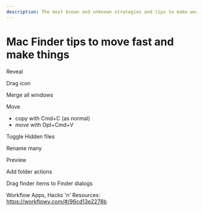 ```yaml
---
description: The best known and unknown strategies and tips to make working with the Mac Finder less of a pain
---
```


# Mac Finder tips to move fast and make things

Reveal

Drag icon

Merge all windows

Move

- copy with Cmd+C (as normal)
- *move* with Opt+Cmd+V

Toggle Hidden files

Rename many

Preview

Add folder actions

Drag finder items to Finder dialogs

Workflow Apps, Hacks 'n' Resources: https://workflowy.com/#/96cd13e2278b
